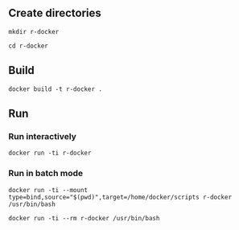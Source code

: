 ## Create directories

```
mkdir r-docker
```

```
cd r-docker
```

## Build

```
docker build -t r-docker .
```


## Run



### Run interactively

```
docker run -ti r-docker
```
### Run in batch mode

```
docker run -ti --mount type=bind,source="$(pwd)",target=/home/docker/scripts r-docker /usr/bin/bash

```

```
docker run -ti --rm r-docker /usr/bin/bash
```


